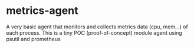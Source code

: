 # metrics-agent
A very basic agent that monitors and collects metrics data (cpu, mem...) of each process. This is a tiny POC (proof-of-concept) module agent using psutil and prometheus
